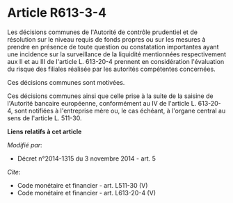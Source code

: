 # Article R613-3-4

Les décisions communes de l'Autorité de contrôle prudentiel et de résolution sur le niveau requis de fonds propres ou sur les
mesures à prendre en présence de toute question ou constatation importantes ayant une incidence sur la surveillance de la
liquidité mentionnées respectivement aux II et au III de l'article L. 613-20-4 prennent en considération l'évaluation du
risque des filiales réalisée par les autorités compétentes concernées. 

Ces décisions communes sont motivées. 

Ces décisions communes ainsi que celle prise à la suite de la saisine de l'Autorité bancaire européenne, conformément au IV
de l'article L. 613-20-4, sont notifiées à l'entreprise mère ou, le cas échéant, à l'organe central au sens de l'article L.
511-30.

**Liens relatifs à cet article**

_Modifié par_:

  - Décret n°2014-1315 du 3 novembre 2014 - art. 5

_Cite_:

  - Code monétaire et financier - art. L511-30 (V)
  - Code monétaire et financier - art. L613-20-4 (V)
